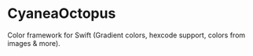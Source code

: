 # CyaneaOctopus
Color framework for Swift (Gradient colors, hexcode support, colors from images &amp; more).
